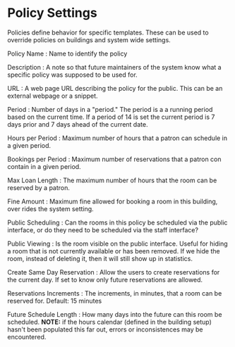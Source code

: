 Policy Settings
===============

Policies define behavior for specific templates. These can be used to override 
policies on buildings and system wide settings.

Policy Name
: Name to identify the policy

Description
: A note so that future maintainers of the system know what a specific policy was
supposed to be used for.

URL
: A web page URL describing the policy for the public. This can be an external webpage or a snippet.

Period
: Number of days in a "period."  The period is a a running period based on the current time. If a period of 14 is set the current period is 7 days prior and 7 days ahead of the current date. 

Hours per Period
: Maximum number of hours that a patron can schedule in a given period. 

Bookings per Period
: Maximum number of reservations that a patron con contain in a given period.

Max Loan Length
: The maximum number of hours that the room can be reserved by a patron.

Fine Amount
: Maximum fine allowed for booking a room in this building, over rides the system setting.

Public Scheduling
: Can the rooms in this policy be scheduled via the public interface, or do they need to be scheduled via the staff interface?

Public Viewing
: Is the room visible on the public interface. Useful for hiding a room that is not currently available or has been removed. If we hide the room, instead of deleting it, then it will still show up in statistics. 

Create Same Day Reservation
: Allow the users to create reservations for the current day. If set to know only future reservations are allowed.

Reservations Increments
: The increments, in minutes, that a room can be reserved for. Default: 15 minutes

Future Schedule Length
: How many days into the future can this room be scheduled. **NOTE:** if the hours calendar (defined in the building setup) hasn't been populated this far out, errors or inconsistences may be encountered. 